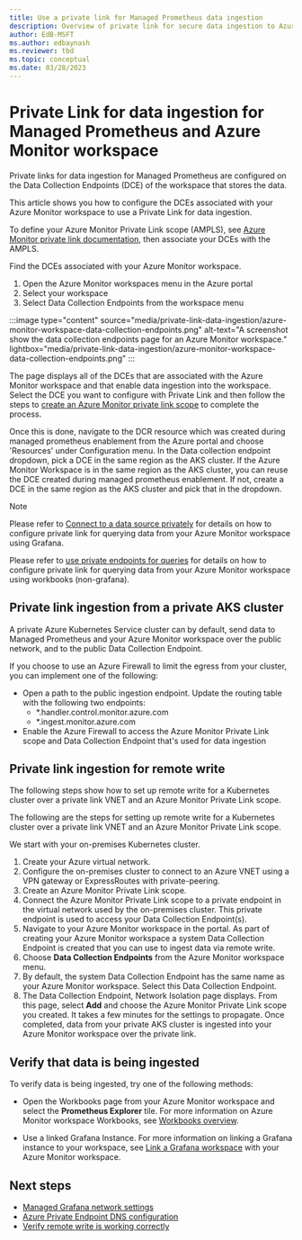 ```yaml
---
title: Use a private link for Managed Prometheus data ingestion
description: Overview of private link for secure data ingestion to Azure Monitor workspace from virtual networks.
author: EdB-MSFT
ms.author: edbaynash 
ms.reviewer: tbd
ms.topic: conceptual
ms.date: 03/28/2023
---
```


# Private Link for data ingestion for Managed Prometheus and Azure Monitor workspace

Private links for data ingestion for Managed Prometheus are configured on the Data Collection Endpoints (DCE) of the workspace that stores the data.

This article shows you how to configure the DCEs associated with your Azure Monitor workspace to use a Private Link for data ingestion.

To define your Azure Monitor Private Link scope (AMPLS), see [Azure Monitor private link documentation](../logs/private-link-configure.md),  then associate your DCEs with the AMPLS.

Find the DCEs associated with your Azure Monitor workspace.

1. Open the Azure Monitor workspaces menu in the Azure portal
2. Select your workspace
3. Select Data Collection Endpoints from the workspace menu

:::image type="content" source="media/private-link-data-ingestion/azure-monitor-workspace-data-collection-endpoints.png" alt-text="A screenshot show the data collection endpoints page for an Azure Monitor workspace." lightbox="media/private-link-data-ingestion/azure-monitor-workspace-data-collection-endpoints.png" :::

The page displays all of the DCEs that are associated with the Azure Monitor workspace and that enable data ingestion into the workspace. Select the DCE you want to configure with Private Link and then follow the steps to [create an Azure Monitor private link scope](../logs/private-link-configure.md) to complete the process.

Once this is done, navigate to the DCR resource which was created during managed prometheus enablement from the Azure portal and choose 'Resources' under Configuration menu.
In the Data collection endpoint dropdown, pick a DCE in the same region as the AKS cluster. If the Azure Monitor Workspace is in the same region as the AKS cluster, you can reuse the DCE created during managed prometheus enablement. If not, create a DCE in the same region as the AKS cluster and pick that in the dropdown. 

> [!NOTE]
> Please refer to [Connect to a data source privately](../../../articles/managed-grafana/how-to-connect-to-data-source-privately.md) for details on how to configure private link for querying data from your Azure Monitor workspace using Grafana.
>
> Please refer to [use private endpoints for queries](azure-monitor-workspace-private-endpoint.md) for details on how to configure private link for querying data from your Azure Monitor workspace using workbooks (non-grafana).

## Private link ingestion from a private AKS cluster

A private Azure Kubernetes Service cluster can by default, send data to Managed Prometheus and your Azure Monitor workspace over the public network, and to the public Data Collection Endpoint.

If you choose to use an Azure Firewall to limit the egress from your cluster, you can implement one of the following:

+ Open a path to the public ingestion endpoint. Update the routing table with the following two endpoints:
  - *.handler.control.monitor.azure.com
  - *.ingest.monitor.azure.com
+ Enable the Azure Firewall to access the Azure Monitor Private Link scope and Data Collection Endpoint that's used for data ingestion

## Private link ingestion for remote write

The following steps show how to set up remote write for a Kubernetes cluster over a private link VNET and an Azure Monitor Private Link scope.

The following are the steps for setting up remote write for a Kubernetes cluster over a private link VNET and an Azure Monitor Private Link scope. 

We start with your on-premises Kubernetes cluster.

1. Create your Azure virtual network.
1. Configure the on-premises cluster to connect to an Azure VNET using a VPN gateway or ExpressRoutes with private-peering.
1. Create an Azure Monitor Private Link scope.
1. Connect the Azure Monitor Private Link scope to a private endpoint in the virtual network used by the on-premises cluster. This private endpoint is used to access your Data Collection Endpoint(s).
1. Navigate to your Azure Monitor workspace in the portal. As part of creating your Azure Monitor workspace a system Data Collection Endpoint is created that you can use to ingest data via remote write.
1. Choose **Data Collection Endpoints** from the Azure Monitor workspace menu. 
1. By default, the system Data Collection Endpoint has the same name as your Azure Monitor workspace. Select this Data Collection Endpoint.
1. The Data Collection Endpoint, Network Isolation page displays. From this page, select **Add** and choose the Azure Monitor Private Link scope you created. It takes a few minutes for the settings to propagate. Once completed, data from your private AKS cluster is ingested into your Azure Monitor workspace over the private link.


## Verify that data is being ingested

To verify data is being ingested, try one of the following methods:

- Open the Workbooks page from your Azure Monitor workspace and select the **Prometheus Explorer** tile.  For more information on Azure Monitor workspace  Workbooks, see [Workbooks overview](./prometheus-workbooks.md).

 -  Use a linked Grafana Instance. For more information on linking a Grafana instance to your workspace, see [Link a Grafana workspace](./azure-monitor-workspace-manage.md?tabs=azure-portal.md#link-a-grafana-workspace) with your Azure Monitor workspace.
 
## Next steps

- [Managed Grafana network settings](https://aka.ms/ags/mpe)
- [Azure Private Endpoint DNS configuration](../../private-link/private-endpoint-dns.md)
- [Verify remote write is working correctly](./prometheus-remote-write.md#verify-remote-write-is-working-correctly)
